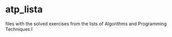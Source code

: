 # atp_lista
files with the solved exercises from the lists of Algorithms and Programming Techniques I
